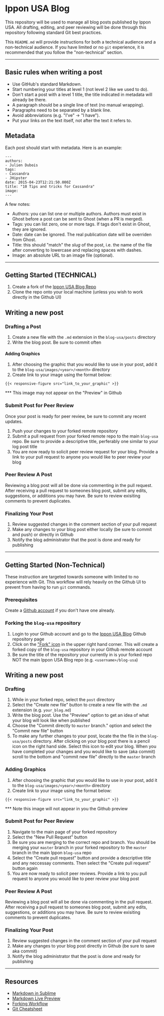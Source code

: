 # Ippon USA Blog

This repository will be used to manage all blog posts published by Ippon USA. All drafting, editing, and peer reviewing will be done through this repository following standard Git best practices.

This `README.md` will provide instructions for both a technical audience and a non-technical audience. If you have limited or no `git` experience, it is recommended that you follow the "non-technical" section.

*******************************************************************************

## Basic rules when writing a post

- Use GitHub's standard Markdown.
- Start numbering your titles at level 1 (not level 2 like we used to do).
- Don't start a post with a level 1 title, the title indicated in metadata will already be there.
- A paragraph should be a single line of text (no manual wrapping).
- Paragraphs need to be separated by a blank line.
- Avoid abbreviations (e.g. "I've" -> "I have").
- Put your links _on_ the text itself, not after the text it refers to.

## Metadata

Each post should start with metadata. Here is an example:

```
---
authors:
- Julien Dubois
tags:
- Cassandra
- JHipster
date: 2015-04-23T12:21:50.000Z
title: "10 Tips and tricks for Cassandra"
image: 
---
```

A few notes:

- Authors: you can list one or multiple authors. Authors must exist in Ghost before a post can be sent to Ghost (when a PR is merged).
- Tags: you can list zero, one or more tags. If tags don't exist in Ghost, they are ignored.
- Date: date can be ignored. The real publication date will be overriden from Ghost.
- Title: this should "match" the _slug_ of the post, i.e. the name of the file after converting to lowercase and replacing spaces with dashes.
- Image: an absolute URL to an image file (optional).

*******************************************************************************

## Getting Started (TECHNICAL)

1. Create a fork of the [Ippon USA Blog Repo](https://github.com/ippontech/blog-usa)
2. Clone the repo onto your local machine (unless you wish to work directly in the Github UI)

## Writing a new post

### Drafting a Post
  
1. Create a new file with the `.md` extension in the `blog-usa/posts` directory
2. Write the blog post. Be sure to commit often

#### Adding Graphics

1. After choosing the graphic that you would like to use in your post, add it to the `blog-usa/images/<year>/<month>` directory
2. Create link to your image using the format below:
```
{{< responsive-figure src="link_to_your_graphic" >}}
```
*** This image may not appear on the "Preview" in Github

### Submit Post for Peer Review

Once your post is ready for peer review, be sure to commit any recent updates. 

1. Push your changes to your forked remote repository
2. Submit a pull request from your forked remote repo to the main `blog-usa` repo. Be sure to provide a descriptive title, perferably one similar to your log post title
3. You are now ready to solicit peer review request for your blog. Provide a link to your pull request to anyone you would like to peer review your blog

### Peer Review A Post

Reviewing a blog post will all be done via commenting in the pull request. After receiving a pull request to someones blog post, submit any edits, suggestions, or additions you may have. Be sure to review exisiting comments to prevent duplicates.

### Finalizing Your Post

1. Review suggested changes in the comment section of your pull request
2. Make any changes to your blog post either locally (be sure to commit and push) or directly in Github
3. Notify the blog administrator that the post is done and ready for publishing

*******************************************************************************


## Getting Started (Non-Technical)

These instruction are targeted towards someone with limited to no experience with Git. This workflow will rely heavily on the Github UI to prevent from having to run `git` commands.

### Prerequisites

Create a [Github account](https://github.com/join) if you don't have one already.

### Forking the `blog-usa` repository

1. Login to your Github account and go to the [Ippon USA Blog](https://github.com/ippontech/blog-usa) Github repository page
2. Click on the ["Fork" icon](https://github.com/ippontech/blog-usa/raw/master/images/2018/02/fork_image.png) in the upper right hand corner. This will create a forked copy of the `blog-usa` repository in your Github remote account
3. Be sure the title of the repository your currently in is your forked repo NOT the main Ippon USA Blog repo (e.g. `<username>/blog-usa`)

## Writing a new post

### Drafting
  
1. While in your forked repo, select the `post` directory  
2. Select the "Create new file" button to create a new file with the `.md` extension (e.g. `your_blog.md`)
3. Write the blog post. Use the "Preview" option to get an idea of what your blog will look like when published
4. Choose the "Commit directly to `master` branch." option and select the "Commit new file" button
5. To make any further changes to your post, locate the the file in the `blog-usa/posts` directory. After clicking on your blog post there is a pencil icon on the right hand side. Select this icon to edit your blog. When you have completed your changes and you would like to save (aka commit) scroll to the bottom and "commit new file" directly to the `master` branch

### Adding Graphics

1. After choosing the graphic that you would like to use in your post, add it to the `blog-usa/images/<year>/<month>` directory
2. Create link to your image using the format below:
```
{{< responsive-figure src="link_to_your_graphic" >}}
```
*** Note this image will not appear in you the Github preview

### Submit Post for Peer Review

1. Navigate to the main page of your forked repository
2. Select the "New Pull Request" button
3. Be sure you are merging to the correct repo and branch. You should be merging your `master` branch in your forked repository to the `master` branch in the main Ippon `blog-usa` repo
4. Select the "Create pull request" button and provide a descriptive title and any neccessay comments. Then select the "Create pull request" button again
5. You are now ready to solicit peer reviews. Provide a link to you pull request to anyone you would like to peer review your blog post

### Peer Review A Post

Reviewing a blog post will all be done via commenting in the pull request. After receiving a pull request to someones blog post, submit any edits, suggestions, or additions you may have. Be sure to review exisiting comments to prevent duplicates.

### Finalizing Your Post

1. Review suggested changes in the comment section of your pull request
2. Make any changes to your blog post directly in Github (be sure to save aka commit)
3. Notify the blog administrator that the post is done and ready for publishing

*******************************************************************************

## Resources

* [Markdown in Sublime](http://cheng.logdown.com/posts/2015/06/30/sublime-text-3-markdown)
* [Markdown Live Preview](http://markdownlivepreview.com)
* [Forking Workflow](https://www.atlassian.com/git/tutorials/comparing-workflows/forking-workflow)
* [Git Cheatsheet](https://www.atlassian.com/git/tutorials/atlassian-git-cheatsheet)
